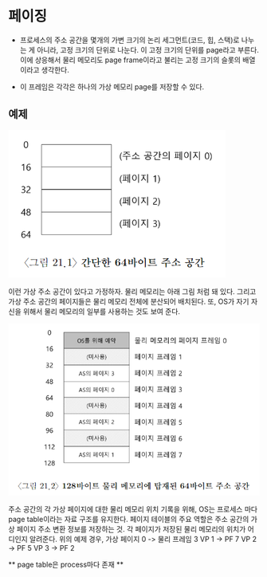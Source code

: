 # 페이징

- 프로세스의 주소 공간을 몇개의 가변 크기의 논리 세그먼트(코드, 힙, 스택)로 나누는 게 아니라, 고정 크기의 단위로 나눈다. 이 고정 크기의 단위를 page라고 부른다. 이에 상응해서 물리 메모리도 page frame이라고 불리는 고정 크기의 슬롯의 배열이라고 생각한다.

- 이 프레임은 각각은 하나의 가상 메모리 page를 저장할 수 있다.

## 예제

![Alt text](image.png)

이런 가상 주소 공간이 있다고 가정하자.
물리 메모리는 아래 그림 처럼 돼 있다. 그리고 가상 주소 공간의 페이지들은 물리 메모리 전체에 분산되어 배치된다. 또, OS가 자기 자신을 위해서 물리 메모리의 일부를 사용하는 것도 보여 준다.

![Alt text](image-1.png)

주소 공간의 각 가상 페이지에 대한 물리 메모리 위치 기록을 위해, OS는 프로세스 마다 page table이라는 자료 구조를 유지한다. 페이지 테이블의 주요 역할은 주소 공간의 가상 페이지 주소 변환 정보를 저장하는 것. 각 페이지가 저장된 물리 메모리의 위치가 어디인지 알려준다. 위의 예제 경우,
가상 페이지 0 -> 물리 프레임 3
VP 1 -> PF 7
VP 2 -> PF 5
VP 3 -> PF 2

** page table은 process마다 존재 **

##
